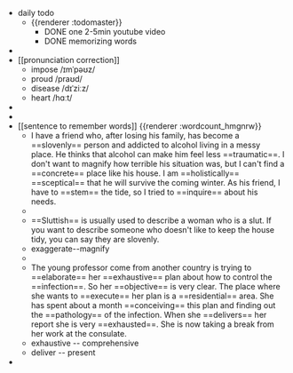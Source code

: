 - daily todo
	- {{renderer :todomaster}}
		- DONE one 2-5min youtube video
		- DONE memorizing words
-
- [[pronunciation correction]]
	- impose  /ɪmˈpəʊz/
	- proud  /praʊd/
	- disease  /dɪˈziːz/
	- heart  /hɑːt/
-
-
- [[sentence to remember words]] {{renderer :wordcount_hmgnrw}}
	- I have a friend who, after losing his family, has become a ==slovenly== person and addicted to alcohol living in a messy place. He thinks that alcohol can make him feel less ==traumatic==.   I don't want to magnify how terrible his situation was, but I can't find a ==concrete== place like his house. I am ==holistically== ==sceptical== that he will survive the coming winter. As his friend, I have to ==stem== the tide, so I tried to ==inquire== about his needs.
	-
	- ==Sluttish== is usually used to describe a woman who is a slut. If you want to describe someone who doesn't like to keep the house tidy, you can say they are slovenly.
	- exaggerate--magnify
	-
	- The young professor come from another country is trying to ==elaborate== her ==exhaustive== plan about how to control the ==infection==. So her ==objective== is very clear. The place where she wants to ==execute== her plan is a ==residential== area. She has spent about a month ==conceiving== this plan and finding out the ==pathology== of the infection. When she ==delivers== her report she is very ==exhausted==. She is now taking a break from her work at the consulate.
	- exhaustive -- comprehensive
	- deliver --  present
-